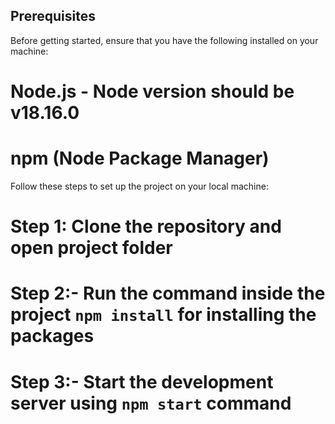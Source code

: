## Prerequisites

Before getting started, ensure that you have the following installed on your machine:
# Node.js - Node version should be v18.16.0
# npm (Node Package Manager)

Follow these steps to set up the project on your local machine:

# Step 1: Clone the repository and open project folder

# Step 2:- Run the command inside the project `npm install` for installing the packages

# Step 3:- Start the development server using `npm start` command
